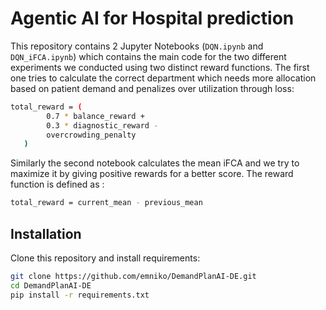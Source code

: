 # Agentic AI for Hospital prediction

This repository contains 2 Jupyter Notebooks (`DQN.ipynb` and `DQN_iFCA.ipynb`) which contains the main code for the two different experiments we conducted using two distinct reward functions. The first one tries to calculate the correct department which needs more allocation based on patient demand and penalizes over utilization through loss:
```bash
total_reward = (
        0.7 * balance_reward +    
        0.3 * diagnostic_reward -           
        overcrowding_penalty      
   )
```
Similarly the second notebook calculates the mean iFCA and we try to maximize it by giving positive rewards for a better score. The reward function is defined as : 
```bash
total_reward = current_mean - previous_mean
```   

## Installation

Clone this repository and install requirements:
   ```bash
   git clone https://github.com/emniko/DemandPlanAI-DE.git
   cd DemandPlanAI-DE
   pip install -r requirements.txt
